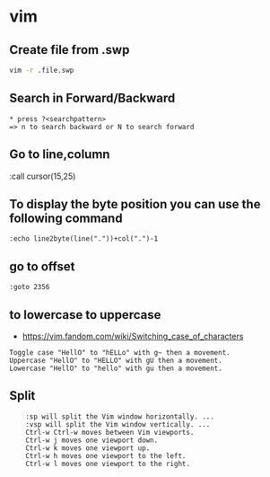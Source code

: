 # vim


## Create file from .swp

```bash
vim -r .file.swp
```

## Search in Forward/Backward
```
* press ?<searchpattern>             
=> n to search backward or N to search forward 
```

## Go to line,column

:call cursor(15,25)

## To display the byte position you can use the following command
```
:echo line2byte(line("."))+col(".")-1
```

## go to offset
```
:goto 2356
```

## to lowercase to uppercase
* https://vim.fandom.com/wiki/Switching_case_of_characters
```
Toggle case "HellO" to "hELLo" with g~ then a movement.
Uppercase "HellO" to "HELLO" with gU then a movement.
Lowercase "HellO" to "hello" with gu then a movement.
```


## Split
```
    :sp will split the Vim window horizontally. ...
    :vsp will split the Vim window vertically. ...
    Ctrl-w Ctrl-w moves between Vim viewports.
    Ctrl-w j moves one viewport down.
    Ctrl-w k moves one viewport up.
    Ctrl-w h moves one viewport to the left.
    Ctrl-w l moves one viewport to the right.

```

